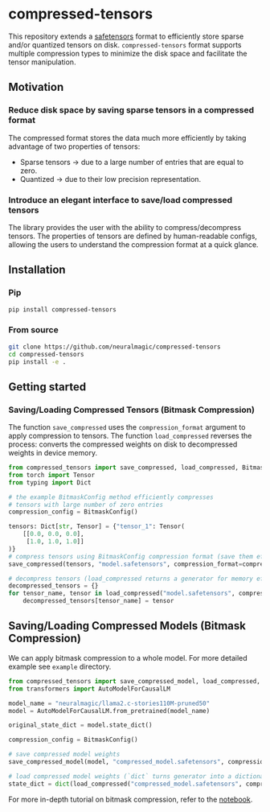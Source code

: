# compressed-tensors

This repository extends a [safetensors](https://github.com/huggingface/safetensors) format to efficiently store sparse and/or quantized tensors on disk. `compressed-tensors` format supports multiple compression types to minimize the disk space and facilitate the tensor manipulation.

## Motivation

### Reduce disk space by saving sparse tensors in a compressed format

The compressed format stores the data much more efficiently by taking advantage of two properties of tensors:

- Sparse tensors -> due to a large number of entries that are equal to zero.
- Quantized -> due to their low precision representation.

### Introduce an elegant interface to save/load compressed tensors

The library provides the user with the ability to compress/decompress tensors. The properties of tensors are defined by human-readable configs, allowing the users to understand the compression format at a quick glance.

## Installation

### Pip

```bash
pip install compressed-tensors
```

### From source

```bash
git clone https://github.com/neuralmagic/compressed-tensors
cd compressed-tensors
pip install -e .
```

## Getting started

### Saving/Loading Compressed Tensors (Bitmask Compression)

The function `save_compressed` uses the `compression_format` argument to apply compression to tensors.
The function `load_compressed` reverses the process: converts the compressed weights on disk to decompressed weights in device memory.

```python
from compressed_tensors import save_compressed, load_compressed, BitmaskConfig
from torch import Tensor
from typing import Dict

# the example BitmaskConfig method efficiently compresses 
# tensors with large number of zero entries 
compression_config = BitmaskConfig()

tensors: Dict[str, Tensor] = {"tensor_1": Tensor(
    [[0.0, 0.0, 0.0], 
     [1.0, 1.0, 1.0]]
)}
# compress tensors using BitmaskConfig compression format (save them efficiently on disk)
save_compressed(tensors, "model.safetensors", compression_format=compression_config.format)

# decompress tensors (load_compressed returns a generator for memory efficiency)
decompressed_tensors = {}
for tensor_name, tensor in load_compressed("model.safetensors", compression_config = compression_config):
    decompressed_tensors[tensor_name] = tensor
```

## Saving/Loading Compressed Models (Bitmask Compression)

We can apply bitmask compression to a whole model. For more detailed example see `example` directory.
```python
from compressed_tensors import save_compressed_model, load_compressed, BitmaskConfig
from transformers import AutoModelForCausalLM

model_name = "neuralmagic/llama2.c-stories110M-pruned50"
model = AutoModelForCausalLM.from_pretrained(model_name)

original_state_dict = model.state_dict()

compression_config = BitmaskConfig()

# save compressed model weights
save_compressed_model(model, "compressed_model.safetensors", compression_format=compression_config.format)

# load compressed model weights (`dict` turns generator into a dictionary)
state_dict = dict(load_compressed("compressed_model.safetensors", compression_config))
```

For more in-depth tutorial on bitmask compression, refer to the [notebook](https://github.com/neuralmagic/compressed-tensors/blob/d707c5b84bc3fef164aebdcd97cb6eaa571982f8/examples/bitmask_compression.ipynb).

